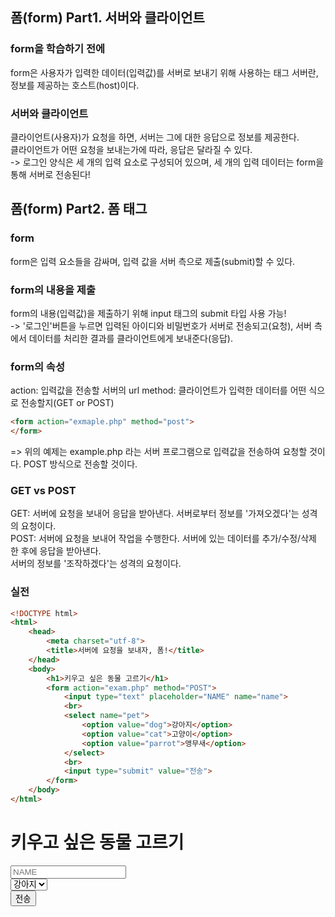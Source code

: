 ## 폼(form) Part1. 서버와 클라이언트

### form을 학습하기 전에
form은 사용자가 입력한 데이터(입력값)를 서버로 보내기 위해 사용하는 태그
서버란, 정보를 제공하는 호스트(host)이다.

### 서버와 클라이언트
클라이언트(사용자)가 요청을 하면, 서버는 그에 대한 응답으로 정보를 제공한다.   
클라이언트가 어떤 요청을 보내는가에 따라, 응답은 달라질 수 있다.  
 -> 로그인 양식은 세 개의 입력 요소로 구성되어 있으며, 세 개의 입력 데이터는 form을 통해 서버로 전송된다!

## 폼(form) Part2. 폼 태그

### form
form은 입력 요소들을 감싸며, 입력 값을 서버 측으로 제출(submit)할 수 있다.

### form의 내용을 제출
form의 내용(입력값)을 제출하기 위해 input 태그의 submit 타입 사용 가능!  
-> '로그인'버튼을 누르면 입력된 아이디와 비밀번호가 서버로 전송되고(요청), 서버 측에서 데이터를 처리한 결과를 클라이언트에게 보내준다(응답).

### form의 속성
action: 입력값을 전송할 서버의 url
method: 클라이언트가 입력한 데이터를 어떤 식으로 전송할지(GET or POST)

```html
<form action="exmaple.php" method="post">
</form>
```
=> 위의 예제는 example.php 라는 서버 프로그램으로 입력값을 전송하여 요청할 것이다. POST 방식으로 전송할 것이다.

### GET vs POST
GET: 서버에 요청을 보내어 응답을 받아낸다. 서버로부터 정보를 '가져오겠다'는 성격의 요청이다.   
POST: 서버에 요청을 보내어 작업을 수행한다. 서버에 있는 데이터를 추가/수정/삭제 한 후에 응답을 받아낸다.   
서버의 정보를 '조작하겠다'는 성격의 요청이다.

### 실전
```html
<!DOCTYPE html>
<html>
    <head>
        <meta charset="utf-8">
        <title>서버에 요청을 보내자, 폼!</title>
    </head>
    <body>
        <h1>키우고 싶은 동물 고르기</h1>
        <form action="exam.php" method="POST">
            <input type="text" placeholder="NAME" name="name">
            <br>
            <select name="pet">
                <option value="dog">강아지</option>
                <option value="cat">고양이</option>
                <option value="parrot">앵무새</option>
            </select>
            <br>
            <input type="submit" value="전송">
        </form>
    </body>
</html>

```
<!DOCTYPE html>
<html>
    <head>
        <meta charset="utf-8">
        <title>서버에 요청을 보내자, 폼!</title>
    </head>
    <body>
        <h1>키우고 싶은 동물 고르기</h1>
        <form action="exam.php" method="POST">
            <input type="text" placeholder="NAME" name="name">
            <br>
            <select name="pet">
                <option value="dog">강아지</option>
                <option value="cat">고양이</option>
                <option value="parrot">앵무새</option>
            </select>
            <br>
            <input type="submit" value="전송">
        </form>
    </body>
</html>